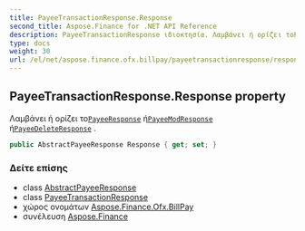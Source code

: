 ```yaml
---
title: PayeeTransactionResponse.Response
second_title: Aspose.Finance for .NET API Reference
description: PayeeTransactionResponse ιδιοκτησία. Λαμβάνει ή ορίζει τοPayeeResponse ήPayeeModResponse ήPayeeDeleteResponse .
type: docs
weight: 30
url: /el/net/aspose.finance.ofx.billpay/payeetransactionresponse/response/
---
```

## PayeeTransactionResponse.Response property

Λαμβάνει ή ορίζει το[`PayeeResponse`](../../payeeresponse/) ή[`PayeeModResponse`](../../payeemodresponse/) ή[`PayeeDeleteResponse`](../../payeedeleteresponse/) .

```csharp
public AbstractPayeeResponse Response { get; set; }
```

### Δείτε επίσης

* class [AbstractPayeeResponse](../../abstractpayeeresponse/)
* class [PayeeTransactionResponse](../)
* χώρος ονομάτων [Aspose.Finance.Ofx.BillPay](../../payeetransactionresponse/)
* συνέλευση [Aspose.Finance](../../../)


